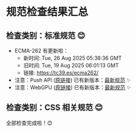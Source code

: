 # 规范检查结果汇总

## 检查类别：标准规范 😊

- ECMA-262 有更新啦：
  - 新时间: Tue, 26 Aug 2025 05:38:36 GMT
  - 旧时间: Tue, 19 Aug 2025 06:01:13 GMT
  - 链接: https://tc39.es/ecma262/
- 注意：Push API ([原链接](https://www.w3.org/TR/2025/WD-push-api-20250806/)) 已有新版本：[最新规范](https://www.w3.org/TR/push-api/) ✨
- 注意：WebGPU ([原链接](https://www.w3.org/TR/2025/CRD-webgpu-20250820/)) 已有新版本：[最新规范](https://www.w3.org/TR/webgpu/) ✨


## 检查类别：CSS 相关规范 😊



全部检查完成啦！😊

